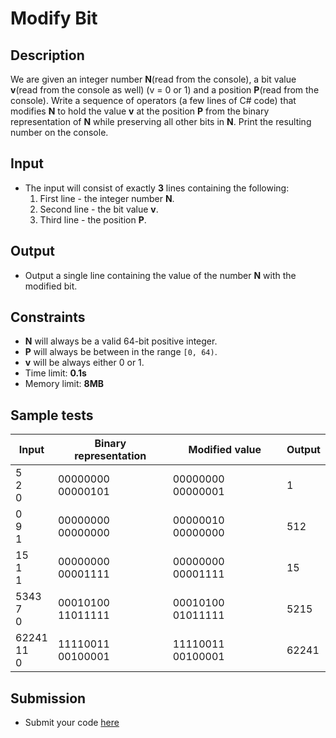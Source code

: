 # Modify Bit

## Description
We are given an integer number **N**(read from the console), a bit value **v**(read from the console as well) (v = 0 or 1) and a position **P**(read from the console). 
Write a sequence of operators (a few lines of C# code) that modifies **N** to hold the value 
**v** at the position **P** from the binary representation of **N** while preserving all other bits in **N**. Print the resulting number on the console.

## Input
- The input will consist of exactly **3** lines containing the following:
  1. First line - the integer number **N**.
  1. Second line - the bit value **v**.
  1. Third line - the position **P**.

## Output
- Output a single line containing the value of the number **N** with the modified bit.

## Constraints
- **N** will always be a valid 64-bit positive integer.
- **P** will always be between in the range `[0, 64)`.
- **v** will be always either 0 or 1.
- Time limit: **0.1s**
- Memory limit: **8MB**

## Sample tests

|     Input         |Binary representation|Modified value    |    Output     |
|-------------------|---------------------|------------------|---------------|
|5    <br/>2 <br/>0 |00000000 00000101    |00000000 00000001 |1              |
|0    <br/>9 <br/>1 |00000000 00000000    |00000010 00000000 |512            |
|15   <br/>1 <br/>1 |00000000 00001111    |00000000 00001111 |15             |
|5343 <br/>7 <br/>0 |00010100 11011111    |00010100 01011111 |5215           |
|62241<br/>11<br/>0 |11110011 00100001    |11110011 00100001 |62241          |

## Submission
- Submit your code [here](http://bgcoder.com/Contests/Compete/Index/310#12)
